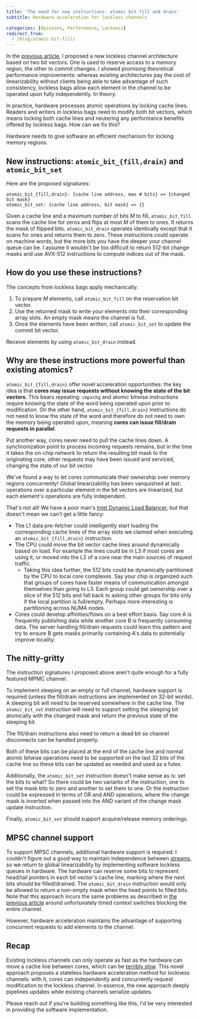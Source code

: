 ```yaml
---
title: 'The need for new instructions: atomic bit fill and drain'
subtitle: Hardware acceleration for lockless channels

categories: [Opinions, Performance, Lockness]
redirect_from:
  - /blog/atomic-bit-fill/
---
```


In the [previous article](/blog/opinions/performance/lockness/lockless-queues-are-not-queues), I
proposed a new lockless channel architecture based on two bit vectors. One is used to reserve access
to a memory region, the other to commit changes. I showed promising theoretical performance
improvements: whereas existing architectures pay the cost of linearizability without clients being
able to take advantage of such consistency, lockless bags allow each element in the channel to be
operated upon fully independently. In theory.

In practice, hardware processes atomic operations by locking cache lines. Readers and writers in
lockless bags need to modify both bit vectors, which means locking both cache lines and neutering
any performance benefits offered by lockless bags. How can we fix this?

Hardware needs to give software an efficient mechanism for locking memory regions.

## New instructions: `atomic_bit_{fill,drain}` and `atomic_bit_set`

Here are the proposed signatures:

```
atomic_bit_{fill,drain}: {cache line address, max # bits} => {changed bit mask}
atomic_bit_set: {cache line address, bit mask} => {}
```

Given a cache line and a maximum number of bits *M* to fill, `atomic_bit_fill` scans the cache line
for zeros and flips at most *M* of them to ones. It returns the mask of flipped bits.
`atomic_bit_drain` operates identically except that it scans for ones and returns them to zero.
These instructions could operate on machine words, but the more bits you have the deeper your
channel queue can be. I assume it wouldn't be too difficult to return 512-bit change masks and use
AVX-512 instructions to compute indices out of the mask.

## How do you use these instructions?

The concepts from lockless bags apply mechanically:

1. To prepare *M* elements, call `atomic_bit_fill` on the reservation bit vector.
2. Use the returned mask to write your elements into their corresponding array slots. An empty mask
   means the channel is full.
3. Once the elements have been written, call `atomic_bit_set` to update the commit bit vector.

Receive elements by using `atomic_bit_drain` instead.

## Why are these instructions more powerful than existing atomics?

`atomic_bit_{fill,drain}` offer novel acceleration opportunities: the key idea is that **cores may
issue requests without knowing the state of the bit vectors**. This bears repeating: `cmpxchg` and
atomic bitwise instructions require knowing the state of the word being operated upon prior to
modification. On the other hand, `atomic_bit_{fill,drain}` instructions do not need to know the
state of the word and therefore do not need to own the memory being operated upon, meaning **cores
can issue fill/drain requests in parallel**.

Put another way, cores never need to pull the cache lines down. A synchronization point to process
incoming requests remains, but in the time it takes the on-chip network to return the resulting bit
mask to the originating core, other requests may have been issued and serviced, changing the state
of our bit vector.

We've found a way to let cores communicate their ownership over memory regions concurrently! Global
linearizability has been vanquished at last: operations over a particular element in the bit vectors
are linearized, but each element's operations are fully independent.

That's not all! We have a poor man's
[Intel Dynamic Load Balancer](https://dl.acm.org/doi/pdf/10.1145/3695053.3731026), but that doesn't
mean we can't get a little fancy:

- The L1 data pre-fetcher could intelligently start loading the corresponding cache lines of the
  array slots we claimed when executing an `atomic_bit_{fill,drain}` instruction.
- The CPU could move the bit vector cache lines around dynamically based on load. For example the
  lines could be in L3 if most cores are using it, or moved into the L2 of a core near the main
  sources of request traffic.
  - Taking this idea further, the 512 bits could be dynamically partitioned by the CPU to local core
    complexes. Say your chip is organized such that groups of cores have faster means of
    communication amongst themselves than going to L3. Each group could get ownership over a slice
    of the 512 bits and fall back to asking other groups for bits only if the local partition is
    full/empty. Perhaps more interesting is partitioning across NUMA nodes.
- Cores could develop affinities/flows on a best effort basis. Say core A is frequently publishing
  data while another core B is frequently consuming data. The server handling fill/drain requests
  could learn this pattern and try to ensure B gets masks primarily containing A's data to
  potentially improve locality.

## The nitty-gritty

The instruction signatures I proposed above aren't quite enough for a fully featured MPMC channel.

To implement sleeping on an empty or full channel, hardware support is required (unless the
fill/drain instructions are implemented on 32-bit words). A sleeping bit will need to be reserved
somewhere in the cache line. The `atomic_bit_set` instruction will need to support setting the
sleeping bit atomically with the changed mask and return the previous state of the sleeping bit.

The fill/drain instructions also need to return a dead bit so channel disconnects can be handled
properly.

Both of these bits can be placed at the end of the cache line and normal atomic bitwise operations
need to be supported on the last 32 bits of the cache line so these bits can be updated as needed
and used as a futex.

Additionally, the `atomic_bit_set` instruction doesn't make sense as is: set the bits to what? So
there could be two variants of the instruction, one to set the mask bits to zero and another to set
them to one. Or the instruction could be expressed in terms of OR and AND operations, where the
change mask is inverted when passed into the AND variant of the change mask update instruction.

Finally, `atomic_bit_set` should support acquire/release memory orderings.

## MPSC channel support

To support MPSC channels, additional hardware support is required. I couldn't figure out a good way
to maintain independence between
[streams](/blog/opinions/performance/lockness/lockless-queues-are-not-queues#mpsc-queues-are-special),
so we return to global linearizability by implementing software lockless queues in hardware. The
hardware can reserve some bits to represent head/tail pointers in each bit vector's cache line,
marking where the next bits should be filled/drained. The `atomic_bit_drain` instruction would only
be allowed to return a non-empty mask when the head points to filled bits. Note that this approach
incurs the same problems as described in
[the previous article](/blog/opinions/performance/lockness/lockless-queues-are-not-queues#lockless-queues-are-slow)
around unfortunately timed context switches blocking the entire channel.

However, hardware acceleration maintains the advantage of supporting concurrent requests to add
elements to the channel.

## Recap

Existing lockless channels can only operate as fast as the hardware can move a cache line between
cores, which can be
[terribly slow](https://chipsandcheese.com/p/core-to-core-latency-data-on-large-systems). This novel
approach proposes a stateless hardware acceleration method for lockness channels: with it, cores can
independently and concurrently request modification to the lockless channel. In essence, the new
approach deeply pipelines updates while existing channels serialize updates.

Please reach out if you're building something like this, I'd be very interested in providing the
software implementation.

